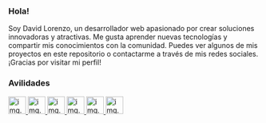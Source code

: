 ### Hola!
Soy David Lorenzo, un desarrollador web apasionado por crear soluciones innovadoras y atractivas. Me gusta aprender nuevas tecnologías y compartir mis conocimientos con la comunidad. Puedes ver algunos de mis proyectos en este repositorio o contactarme a través de mis redes sociales. ¡Gracias por visitar mi perfil!

### Avilidades

<p align="left" dir="auto">
    <a href="https://nodejs.org/en">
        <img src="https://cdn-icons-png.flaticon.com/512/5968/5968322.png" alt="img.error" width="35em" height="35em" style="max-width: 100%;">
    </a>
    <a href="https://vuejs.org/">
        <img src="https://cdn.iconscout.com/icon/free/png-256/vue-282497.png" alt="img.error" width="35em" height="35em" style="max-width: 100%;">
    </a>
        <a href="#">
        <img src="https://cdn-icons-png.flaticon.com/512/5968/5968292.png" alt="img.error" width="35em" height="35em" style="max-width: 100%;">
    </a>
    <a href="#">
        <img src="https://cdn-icons-png.flaticon.com/512/5968/5968292.png" alt="img.error" width="35em" height="35em" style="max-width: 100%;">
    </a>
    <a href="#">
        <img src="https://cdn-icons-png.flaticon.com/512/732/732212.png" alt="img.error" width="35em" height="35em" style="max-width: 100%;">
    </a>
    <a href="#">
        <img src="https://cdn-icons-png.flaticon.com/512/732/732190.png" alt="img.error" width="35em" height="35em" style="max-width: 100%;">
    </a>
</p>
  

